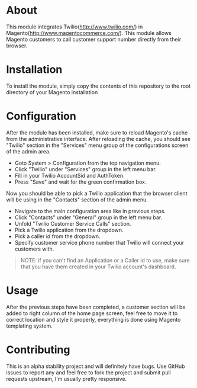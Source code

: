# About
This module integrates Twilio(http://www.twilio.com/) in Magento(http://www.magentocommerce.com/). This module allows Magento customers to call customer support number directly from their browser.

# Installation
To install the module, simply copy the contents of this repository to the root directory of your Magento installation

# Configuration
After the module has been installed, make sure to reload Magento's cache from the administrative interface. After reloading the cache, you should see "Twilio" section in the "Services" menu group of the configurations screen of the admin area.

* Goto System > Configuration from the top navigation menu.
* Click "Twilio" under "Services" group in the left menu bar.
* Fill in your Twilio AccountSid and AuthToken.
* Press "Save" and wait for the green confirmation box.

Now you should be able to pick a Twilio application that the browser client will be using in the "Contacts" section of the admin menu.

* Navigate to the main configuration area like in previous steps.
* Click "Contacts" under "General" group in the left menu bar.
* Unfold "Twilio Customer Service Calls" section.
* Pick a Twilio application from the dropdown.
* Pick a caller id from the dropdown.
* Specify customer service phone number that Twilio will connect your customers with.

> NOTE: if you can't find an Application or a Caller id to use, make sure that you have them created in your Twilio account's dashboard.

# Usage

After the previous steps have been completed, a customer section will be added to right column of the home page screen, feel free to move it to correct location and style it properly, everything is done using Magento templating system.

# Contributing

This is an alpha stability project and will definitely have bugs. Use GitHub issues to report any and feel free to fork the project and submit pull requests upstream, I'm usually pretty responsive.